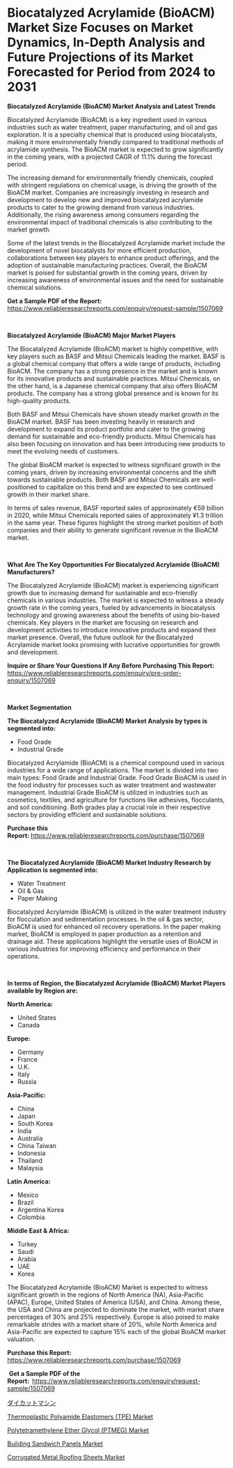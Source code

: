 <p><h1>Biocatalyzed Acrylamide (BioACM) Market Size Focuses on Market Dynamics, In-Depth Analysis and Future Projections of its Market Forecasted for Period from 2024 to 2031</h1></p><p><strong>Biocatalyzed Acrylamide (BioACM) Market Analysis and Latest Trends</strong></p>
<p><p>Biocatalyzed Acrylamide (BioACM) is a key ingredient used in various industries such as water treatment, paper manufacturing, and oil and gas exploration. It is a specialty chemical that is produced using biocatalysts, making it more environmentally friendly compared to traditional methods of acrylamide synthesis. The BioACM market is expected to grow significantly in the coming years, with a projected CAGR of 11.1% during the forecast period.</p><p>The increasing demand for environmentally friendly chemicals, coupled with stringent regulations on chemical usage, is driving the growth of the BioACM market. Companies are increasingly investing in research and development to develop new and improved biocatalyzed acrylamide products to cater to the growing demand from various industries. Additionally, the rising awareness among consumers regarding the environmental impact of traditional chemicals is also contributing to the market growth.</p><p>Some of the latest trends in the Biocatalyzed Acrylamide market include the development of novel biocatalysts for more efficient production, collaborations between key players to enhance product offerings, and the adoption of sustainable manufacturing practices. Overall, the BioACM market is poised for substantial growth in the coming years, driven by increasing awareness of environmental issues and the need for sustainable chemical solutions.</p></p>
<p><strong>Get a Sample PDF of the Report:&nbsp;</strong> <a href="https://www.reliableresearchreports.com/enquiry/request-sample/1507069">https://www.reliableresearchreports.com/enquiry/request-sample/1507069</a></p>
<p>&nbsp;</p>
<p><strong>Biocatalyzed Acrylamide (BioACM) Major Market Players</strong></p>
<p><p>The Biocatalyzed Acrylamide (BioACM) market is highly competitive, with key players such as BASF and Mitsui Chemicals leading the market. BASF is a global chemical company that offers a wide range of products, including BioACM. The company has a strong presence in the market and is known for its innovative products and sustainable practices. Mitsui Chemicals, on the other hand, is a Japanese chemical company that also offers BioACM products. The company has a strong global presence and is known for its high-quality products.</p><p>Both BASF and Mitsui Chemicals have shown steady market growth in the BioACM market. BASF has been investing heavily in research and development to expand its product portfolio and cater to the growing demand for sustainable and eco-friendly products. Mitsui Chemicals has also been focusing on innovation and has been introducing new products to meet the evolving needs of customers.</p><p>The global BioACM market is expected to witness significant growth in the coming years, driven by increasing environmental concerns and the shift towards sustainable products. Both BASF and Mitsui Chemicals are well-positioned to capitalize on this trend and are expected to see continued growth in their market share.</p><p>In terms of sales revenue, BASF reported sales of approximately €59 billion in 2020, while Mitsui Chemicals reported sales of approximately ¥1.3 trillion in the same year. These figures highlight the strong market position of both companies and their ability to generate significant revenue in the BioACM market.</p></p>
<p>&nbsp;</p>
<p><strong>What Are The Key Opportunities For Biocatalyzed Acrylamide (BioACM) Manufacturers?</strong></p>
<p><p>The Biocatalyzed Acrylamide (BioACM) market is experiencing significant growth due to increasing demand for sustainable and eco-friendly chemicals in various industries. The market is expected to witness a steady growth rate in the coming years, fueled by advancements in biocatalysis technology and growing awareness about the benefits of using bio-based chemicals. Key players in the market are focusing on research and development activities to introduce innovative products and expand their market presence. Overall, the future outlook for the Biocatalyzed Acrylamide market looks promising with lucrative opportunities for growth and development.</p></p>
<p><strong>Inquire or Share Your Questions If Any Before Purchasing This Report:</strong> <a href="https://www.reliableresearchreports.com/enquiry/pre-order-enquiry/1507069">https://www.reliableresearchreports.com/enquiry/pre-order-enquiry/1507069</a></p>
<p>&nbsp;</p>
<p><strong>Market Segmentation</strong></p>
<p><strong>The Biocatalyzed Acrylamide (BioACM) Market Analysis by types is segmented into:</strong></p>
<p><ul><li>Food Grade</li><li>Industrial Grade</li></ul></p>
<p><p>Biocatalyzed Acrylamide (BioACM) is a chemical compound used in various industries for a wide range of applications. The market is divided into two main types: Food Grade and Industrial Grade. Food Grade BioACM is used in the food industry for processes such as water treatment and wastewater management. Industrial Grade BioACM is utilized in industries such as cosmetics, textiles, and agriculture for functions like adhesives, flocculants, and soil conditioning. Both grades play a crucial role in their respective sectors by providing efficient and sustainable solutions.</p></p>
<p><strong>Purchase this Report:&nbsp;</strong><a href="https://www.reliableresearchreports.com/purchase/1507069">https://www.reliableresearchreports.com/purchase/1507069</a></p>
<p>&nbsp;</p>
<p><strong>The Biocatalyzed Acrylamide (BioACM) Market Industry Research by Application is segmented into:</strong></p>
<p><ul><li>Water Treatment</li><li>Oil & Gas</li><li>Paper Making</li></ul></p>
<p><p>Biocatalyzed Acrylamide (BioACM) is utilized in the water treatment industry for flocculation and sedimentation processes. In the oil & gas sector, BioACM is used for enhanced oil recovery operations. In the paper making market, BioACM is employed in paper production as a retention and drainage aid. These applications highlight the versatile uses of BioACM in various industries for improving efficiency and performance in their operations.</p></p>
<p>&nbsp;</p>
<p><strong>In terms of Region, the Biocatalyzed Acrylamide (BioACM) Market Players available by Region are:</strong></p>
<p>
    <p> <strong> North America: </strong>
        <ul>
            <li>United States</li>
            <li>Canada</li>
        </ul>
        </p> 
    <p> <strong> Europe: </strong>
        <ul>
            <li>Germany</li>
            <li>France</li>
            <li>U.K.</li>
            <li>Italy</li>
            <li>Russia</li>
        </ul>
        </p> 
    <p> <strong> Asia-Pacific: </strong>
        <ul>
            <li>China</li>
            <li>Japan</li>
            <li>South Korea</li>
            <li>India</li>
            <li>Australia</li>
            <li>China Taiwan</li>
            <li>Indonesia</li>
            <li>Thailand</li>
            <li>Malaysia</li>
        </ul>
        </p> 
    <p> <strong> Latin America: </strong>
        <ul>
            <li>Mexico</li>
            <li>Brazil</li>
            <li>Argentina Korea</li>
            <li>Colombia</li>
        </ul>
        </p> 
    <p> <strong> Middle East & Africa: </strong>
        <ul>
            <li>Turkey</li>
            <li>Saudi</li>
            <li>Arabia</li>
            <li>UAE</li>
            <li>Korea</li>
        </ul>
    </p>
    </p>
<p><p>The Biocatalyzed Acrylamide (BioACM) Market is expected to witness significant growth in the regions of North America (NA), Asia-Pacific (APAC), Europe, United States of America (USA), and China. Among these, the USA and China are projected to dominate the market, with market share percentages of 30% and 25% respectively. Europe is also poised to make remarkable strides with a market share of 20%, while North America and Asia-Pacific are expected to capture 15% each of the global BioACM market valuation.</p></p>
<p><strong>Purchase this Report: </strong><a href="https://www.reliableresearchreports.com/purchase/1507069">https://www.reliableresearchreports.com/purchase/1507069</a></p>
<p>&nbsp;<strong>Get a Sample PDF of the Report:&nbsp;&nbsp;</strong><a href="https://www.reliableresearchreports.com/enquiry/request-sample/1507069">https://www.reliableresearchreports.com/enquiry/request-sample/1507069</a></p>
<p><strong></strong></p>
<p><p><a href="https://github.com/jkjreqjscoxx7/Market-Research-Report-List-1/blob/main/6877308257.md">ダイカットマシン</a></p><p><a href="https://github.com/jerrycopelandthomaswsqd8q/Market-Research-Report-List-1/blob/main/thermoplastic-polyamide-elastomers-tpe-market.md">Thermoplastic Polyamide Elastomers (TPE) Market</a></p><p><a href="https://github.com/brenzgnarento/Market-Research-Report-List-1/blob/main/polytetramethylene-ether-glycol-ptmeg-market.md">Polytetramethylene Ether Glycol (PTMEG) Market</a></p><p><a href="https://issuu.com/reportprime-2/docs/building-sandwich-panels-market-size-2030.pptx">Building Sandwich Panels Market</a></p><p><a href="https://issuu.com/reportprime-2/docs/corrugated-metal-roofing-sheets-market-size-2030.p">Corrugated Metal Roofing Sheets Market</a></p></p>
